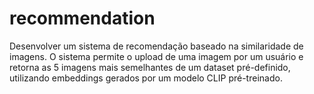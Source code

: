 # recommendation
Desenvolver um sistema de recomendação baseado na similaridade de imagens. O sistema permite o upload de uma imagem por um usuário e retorna as 5 imagens mais semelhantes de um dataset pré-definido, utilizando embeddings gerados por um modelo CLIP pré-treinado.
